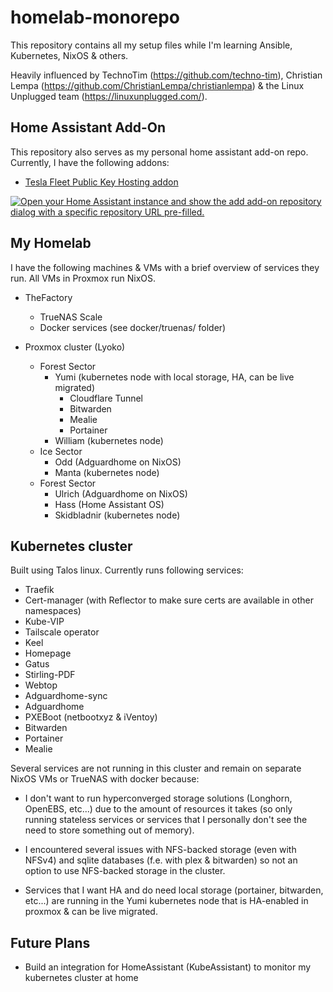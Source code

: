 # homelab-monorepo

This repository contains all my setup files while I'm learning Ansible, Kubernetes, NixOS & others.

Heavily influenced by TechnoTim (<https://github.com/techno-tim>), Christian Lempa (<https://github.com/ChristianLempa/christianlempa>) & the Linux Unplugged team (<https://linuxunplugged.com/>).

## Home Assistant Add-On

This repository also serves as my personal home assistant add-on repo. Currently, I have the following addons:

- [Tesla Fleet Public Key Hosting addon](./teslafleet-publickeyhost)

[![Open your Home Assistant instance and show the add add-on repository dialog with a specific repository URL pre-filled.](https://my.home-assistant.io/badges/supervisor_add_addon_repository.svg)](https://my.home-assistant.io/redirect/supervisor_add_addon_repository/?repository_url=https://github.com/TimoVerbrugghe/homelab-monorepo)

## My Homelab

I have the following machines & VMs with a brief overview of services they run. All VMs in Proxmox run NixOS.

- TheFactory
  - TrueNAS Scale
  - Docker services (see docker/truenas/ folder)

- Proxmox cluster (Lyoko)
  - Forest Sector
    - Yumi (kubernetes node with local storage, HA, can be live migrated)
      - Cloudflare Tunnel
      - Bitwarden
      - Mealie
      - Portainer
    - William (kubernetes node)
  - Ice Sector
    - Odd (Adguardhome on NixOS)
    - Manta (kubernetes node)
  - Forest Sector
    - Ulrich (Adguardhome on NixOS)
    - Hass (Home Assistant OS)
    - Skidbladnir (kubernetes node)

## Kubernetes cluster

Built using Talos linux. Currently runs following services:

- Traefik
- Cert-manager (with Reflector to make sure certs are available in other namespaces)
- Kube-VIP
- Tailscale operator
- Keel
- Homepage
- Gatus
- Stirling-PDF
- Webtop
- Adguardhome-sync
- Adguardhome
- PXEBoot (netbootxyz & iVentoy)
- Bitwarden
- Portainer
- Mealie

Several services are not running in this cluster and remain on separate NixOS VMs or TrueNAS with docker because:

- I don't want to run hyperconverged storage solutions (Longhorn, OpenEBS, etc...) due to the amount of resources it takes (so only running stateless services or services that I personally don't see the need to store something out of memory).

- I encountered several issues with NFS-backed storage (even with NFSv4) and sqlite databases (f.e. with plex & bitwarden) so not an option to use NFS-backed storage in the cluster.

- Services that I want HA and do need local storage (portainer, bitwarden, etc...) are running in the Yumi kubernetes node that is HA-enabled in proxmox & can be live migrated.

## Future Plans

- Build an integration for HomeAssistant (KubeAssistant) to monitor my kubernetes cluster at home

